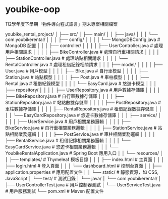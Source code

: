 # youbike-oop
112學年度下學期「物件導向程式語言」期末專案相關檔案

youbike_rental_project/
│
├── src/
│   ├── main/
│   │   ├── java/
│   │   │   └── com.youbikerental/
│   │   │       ├── config/
│   │   │       │   └── MongoDBConfig.java          # MongoDB 配置
│   │   │       ├── controller/
│   │   │       │   ├── UserController.java         # 處理用戶相關請求
│   │   │       │   ├── BikeController.java         # 處理自行車相關請求
│   │   │       │   ├── StationController.java      # 處理站點相關請求
│   │   │       │   └── RentalController.java       # 處理租借記錄相關請求
│   │   │       ├── model/
│   │   │       │   ├── User.java                   # 用戶模型
│   │   │       │   ├── Bike.java                   # 自行車模型
│   │   │       │   ├── Station.java                # 站點模型
│   │   │       │   ├── Post.java                   # 車柱模型
│   │   │       │   ├── Rental.java                 # 租借紀錄模型
│   │   │       │   └── EasyCard.java               # 悠遊卡模型
│   │   │       ├── repository/
│   │   │       │   ├── UserRepository.java         # 用戶數據存儲庫
│   │   │       │   ├── BikeRepository.java         # 自行車數據存儲庫
│   │   │       │   ├── StationRepository.java      # 站點數據存儲庫
│   │   │       │   ├── PostRepository.java         # 車柱數據存儲庫
│   │   │       │   ├── RentalRepository.java       # 租借記錄數據存儲庫
│   │   │       │   └── EasyCardRepository.java     # 悠遊卡數據存儲庫
│   │   │       ├── service/
│   │   │       │   ├── UserService.java            # 用戶相關業務邏輯
│   │   │       │   ├── BikeService.java            # 自行車相關業務邏輯
│   │   │       │   ├── StationService.java         # 站點相關業務邏輯
│   │   │       │   ├── PostService.java            # 車柱相關業務邏輯
│   │   │       │   ├── RentalService.java          # 租借記錄相關業務邏輯
│   │   │       │   └── EasyCardService.java        # 悠遊卡相關業務邏輯
│   │   │       └── YoubikeRentalApplication.java   # Spring Boot 應用入口
│   │   └── resources/
│   │       ├── templates/                          # Thymeleaf 模板目錄
│   │       │   ├── index.html                      # 主頁面
│   │       │   ├── login.html                      # 登入頁面
│   │       │   └── dashboard.html                  # 控制台頁面
│   │       ├── application.properties              # 應用配置文件
│   │       └── static/                             # 靜態資源，如 CSS, JavaScript
│   └── test/                                       # 測試目錄
│       └── java/
│           └── com.youbikerental/
│               ├── UserControllerTest.java         # 用戶控制器測試
│               └── UserServiceTest.java            # 用戶服務測試
└── pom.xml                                         # Maven 配置文件
